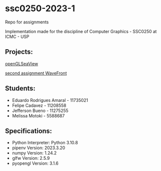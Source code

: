 # ssc0250-2023-1

Repo for assignments

Implementation made for the discipline of Computer Graphics - SSC0250 at ICMC - USP

## Projects:
[openGLSeaView](t1/README.md)

[second assignment WaveFront](t2/README.md)

## Students:

- Eduardo Rodrigues Amaral - 11735021
- Felipe Cadavez - 11208558
- Jefferson Bueno - 11275255
- Melissa Motoki - 5588687

## Specifications:

- Python Interpreter: Python 3.10.8
- pipenv Version: 2023.3.20
- numpy Version: 1.24.2
- glfw Version: 2.5.9
- pyopengl Version: 3.1.6
